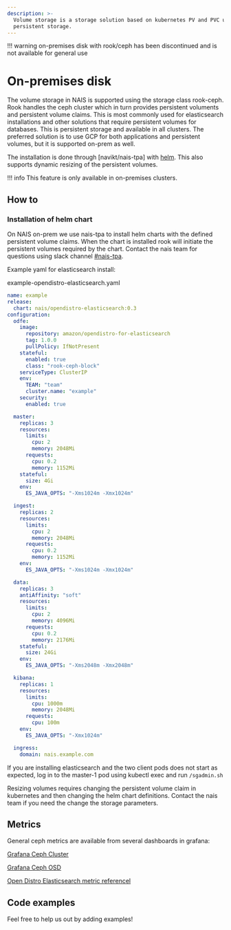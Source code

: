 ```yaml
---
description: >-
  Volume storage is a storage solution based on kubernetes PV and PVC used for
  persistent storage.
---
```


!!! warning
    on-premises disk with rook/ceph has been discontinued and is not available for general use

# On-premises disk

The volume storage in NAIS is supported using the storage class rook-ceph. Rook handles the ceph cluster which in turn provides persistent voluments and persistent volume claims. This is most commonly used for elasticsearch installations and other solutions that require persistent volumes for databases. This is persistent storage and available in all clusters. The preferred solution is to use GCP for both applications and persistent volumes, but it is supported on-prem as well.

The installation is done through \[navikt/nais-tpa\] with [helm](https://helm.sh/). This also supports dynamic resizing of the persistent volumes.

!!! info
    This feature is only available in on-premises clusters.

## How to

### Installation of helm chart

On NAIS on-prem we use nais-tpa to install helm charts with the defined persistent volume claims. When the chart is installed rook will initiate the persistent volumes required by the chart. Contact the nais team for questions using slack channel [\#nais-tpa](https://nav-it.slack.com/archives/CP8TKNK55).

Example yaml for elasticsearch install:

example-opendistro-elasticsearch.yaml

```yaml
name: example
release:
  chart: nais/opendistro-elasticsearch:0.3
configuration:
  odfe:
    image:
      repository: amazon/opendistro-for-elasticsearch
      tag: 1.0.0
      pullPolicy: IfNotPresent
    stateful:
      enabled: true
      class: "rook-ceph-block"
    serviceType: ClusterIP
    env:
      TEAM: "team"
      cluster.name: "example"
    security:
      enabled: true

  master:
    replicas: 3
    resources:
      limits:
        cpu: 2
        memory: 2048Mi
      requests:
        cpu: 0.2
        memory: 1152Mi
    stateful:
      size: 4Gi
    env:
      ES_JAVA_OPTS: "-Xms1024m -Xmx1024m"

  ingest:
    replicas: 2
    resources:
      limits:
        cpu: 2
        memory: 2048Mi
      requests:
        cpu: 0.2
        memory: 1152Mi
    env:
      ES_JAVA_OPTS: "-Xms1024m -Xmx1024m"

  data:
    replicas: 3
    antiAffinity: "soft"
    resources:
      limits:
        cpu: 2
        memory: 4096Mi
      requests:
        cpu: 0.2
        memory: 2176Mi
    stateful:
      size: 24Gi
    env:
      ES_JAVA_OPTS: "-Xms2048m -Xmx2048m"

  kibana:
    replicas: 1
    resources:
      limits:
        cpu: 1000m
        memory: 2048Mi
      requests:
        cpu: 100m
    env:
      ES_JAVA_OPTS: "-Xmx1024m"

  ingress:
    domain: nais.example.com
```

If you are installing elasticsearch and the two client pods does not start as expected, log in to the master-1 pod using kubectl exec and run `/sgadmin.sh`

Resizing volumes requires changing the persistent volume claim in kubernetes and then changing the helm chart definitions. Contact the nais team if you need the change the storage parameters.

## Metrics

General ceph metrics are available from several dashboards in grafana:

[Grafana Ceph Cluster](https://grafana.adeo.no/d/vwcB0Bzml/ceph-cluster?orgId=1&refresh=10s)

[Grafana Ceph OSD](https://grafana.adeo.no/d/Fj5fAfzik/ceph-osd?orgId=1&refresh=15m)

[Open Distro Elasticsearch metric referencel](https://opendistro.github.io/for-elasticsearch-docs/docs/pa/reference/)

## Code examples

Feel free to help us out by adding examples!

